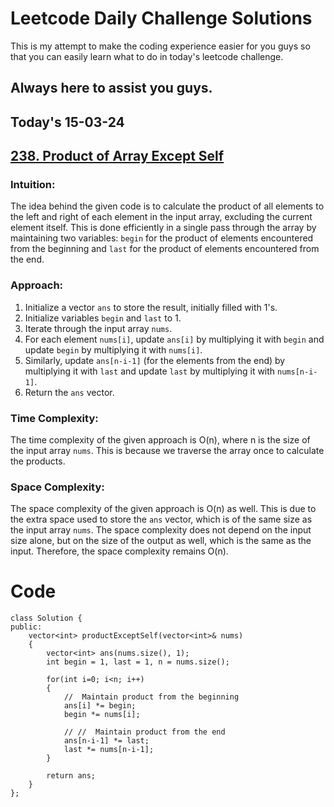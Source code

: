 # Leetcode Daily Challenge Solutions

This is my attempt to make the coding experience easier for you guys so that you can easily learn what to do in today's leetcode challenge.

## Always here to assist you guys.

## Today's 15-03-24 

## [238. Product of Array Except Self](https://leetcode.com/problems/product-of-array-except-self/?envType=daily-question&envId=2024-03-15)

### Intuition:
The idea behind the given code is to calculate the product of all elements to the left and right of each element in the input array, excluding the current element itself. This is done efficiently in a single pass through the array by maintaining two variables: `begin` for the product of elements encountered from the beginning and `last` for the product of elements encountered from the end.

### Approach:
1. Initialize a vector `ans` to store the result, initially filled with 1's.
2. Initialize variables `begin` and `last` to 1.
3. Iterate through the input array `nums`.
4. For each element `nums[i]`, update `ans[i]` by multiplying it with `begin` and update `begin` by multiplying it with `nums[i]`.
5. Similarly, update `ans[n-i-1]` (for the elements from the end) by multiplying it with `last` and update `last` by multiplying it with `nums[n-i-1]`.
6. Return the `ans` vector.

### Time Complexity:
The time complexity of the given approach is O(n), where n is the size of the input array `nums`. This is because we traverse the array once to calculate the products.

### Space Complexity:
The space complexity of the given approach is O(n) as well. This is due to the extra space used to store the `ans` vector, which is of the same size as the input array `nums`. The space complexity does not depend on the input size alone, but on the size of the output as well, which is the same as the input. Therefore, the space complexity remains O(n).


# Code
```
class Solution {
public:
    vector<int> productExceptSelf(vector<int>& nums) 
    {
        vector<int> ans(nums.size(), 1);
        int begin = 1, last = 1, n = nums.size();

        for(int i=0; i<n; i++)
        {
            //  Maintain product from the beginning
            ans[i] *= begin;
            begin *= nums[i];

            // //  Maintain product from the end
            ans[n-i-1] *= last;
            last *= nums[n-i-1];
        }

        return ans;    
    }
};

```
